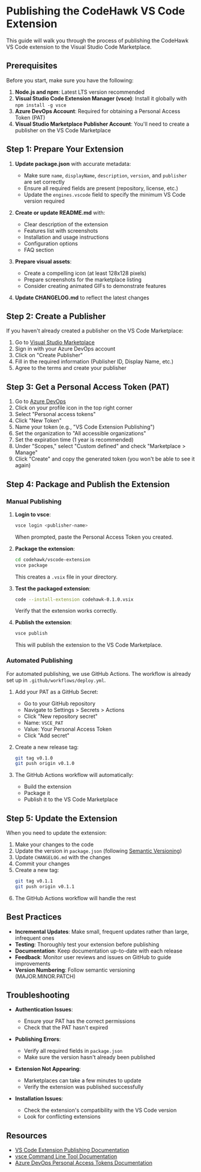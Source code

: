 # Publishing the CodeHawk VS Code Extension

This guide will walk you through the process of publishing the CodeHawk VS Code extension to the Visual Studio Code Marketplace.

## Prerequisites

Before you start, make sure you have the following:

1. **Node.js and npm**: Latest LTS version recommended
2. **Visual Studio Code Extension Manager (vsce)**: Install it globally with `npm install -g vsce`
3. **Azure DevOps Account**: Required for obtaining a Personal Access Token (PAT)
4. **Visual Studio Marketplace Publisher Account**: You'll need to create a publisher on the VS Code Marketplace

## Step 1: Prepare Your Extension

1. **Update package.json** with accurate metadata:
   - Make sure `name`, `displayName`, `description`, `version`, and `publisher` are set correctly
   - Ensure all required fields are present (repository, license, etc.)
   - Update the `engines.vscode` field to specify the minimum VS Code version required

2. **Create or update README.md** with:
   - Clear description of the extension
   - Features list with screenshots
   - Installation and usage instructions
   - Configuration options
   - FAQ section

3. **Prepare visual assets**:
   - Create a compelling icon (at least 128x128 pixels)
   - Prepare screenshots for the marketplace listing
   - Consider creating animated GIFs to demonstrate features

4. **Update CHANGELOG.md** to reflect the latest changes

## Step 2: Create a Publisher

If you haven't already created a publisher on the VS Code Marketplace:

1. Go to [Visual Studio Marketplace](https://marketplace.visualstudio.com/manage)
2. Sign in with your Azure DevOps account
3. Click on "Create Publisher"
4. Fill in the required information (Publisher ID, Display Name, etc.)
5. Agree to the terms and create your publisher

## Step 3: Get a Personal Access Token (PAT)

1. Go to [Azure DevOps](https://dev.azure.com/)
2. Click on your profile icon in the top right corner
3. Select "Personal access tokens"
4. Click "New Token"
5. Name your token (e.g., "VS Code Extension Publishing")
6. Set the organization to "All accessible organizations"
7. Set the expiration time (1 year is recommended)
8. Under "Scopes," select "Custom defined" and check "Marketplace > Manage"
9. Click "Create" and copy the generated token (you won't be able to see it again)

## Step 4: Package and Publish the Extension

### Manual Publishing

1. **Login to vsce**:
   ```bash
   vsce login <publisher-name>
   ```
   When prompted, paste the Personal Access Token you created.

2. **Package the extension**:
   ```bash
   cd codehawk/vscode-extension
   vsce package
   ```
   This creates a `.vsix` file in your directory.

3. **Test the packaged extension**:
   ```bash
   code --install-extension codehawk-0.1.0.vsix
   ```
   Verify that the extension works correctly.

4. **Publish the extension**:
   ```bash
   vsce publish
   ```
   This will publish the extension to the VS Code Marketplace.

### Automated Publishing

For automated publishing, we use GitHub Actions. The workflow is already set up in `.github/workflows/deploy.yml`.

1. Add your PAT as a GitHub Secret:
   - Go to your GitHub repository
   - Navigate to Settings > Secrets > Actions
   - Click "New repository secret"
   - Name: `VSCE_PAT`
   - Value: Your Personal Access Token
   - Click "Add secret"

2. Create a new release tag:
   ```bash
   git tag v0.1.0
   git push origin v0.1.0
   ```

3. The GitHub Actions workflow will automatically:
   - Build the extension
   - Package it
   - Publish it to the VS Code Marketplace

## Step 5: Update the Extension

When you need to update the extension:

1. Make your changes to the code
2. Update the version in `package.json` (following [Semantic Versioning](https://semver.org/))
3. Update `CHANGELOG.md` with the changes
4. Commit your changes
5. Create a new tag:
   ```bash
   git tag v0.1.1
   git push origin v0.1.1
   ```
6. The GitHub Actions workflow will handle the rest

## Best Practices

- **Incremental Updates**: Make small, frequent updates rather than large, infrequent ones
- **Testing**: Thoroughly test your extension before publishing
- **Documentation**: Keep documentation up-to-date with each release
- **Feedback**: Monitor user reviews and issues on GitHub to guide improvements
- **Version Numbering**: Follow semantic versioning (MAJOR.MINOR.PATCH)

## Troubleshooting

- **Authentication Issues**: 
  - Ensure your PAT has the correct permissions
  - Check that the PAT hasn't expired
  
- **Publishing Errors**:
  - Verify all required fields in `package.json`
  - Make sure the version hasn't already been published
  
- **Extension Not Appearing**:
  - Marketplaces can take a few minutes to update
  - Verify the extension was published successfully

- **Installation Issues**:
  - Check the extension's compatibility with the VS Code version
  - Look for conflicting extensions

## Resources

- [VS Code Extension Publishing Documentation](https://code.visualstudio.com/api/working-with-extensions/publishing-extension)
- [vsce Command Line Tool Documentation](https://github.com/microsoft/vscode-vsce)
- [Azure DevOps Personal Access Tokens Documentation](https://docs.microsoft.com/en-us/azure/devops/organizations/accounts/use-personal-access-tokens-to-authenticate)